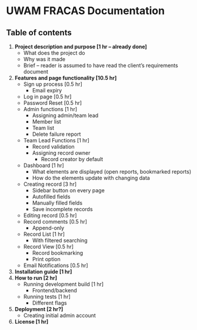 # UWAM FRACAS Documentation

## Table of contents
1. <b> Project description and purpose [1 hr – already done] </b>
    * What does the project do
    * Why was it made
    * Brief – reader is assumed to have read the client’s requirements document
2. <b> Features and page functionality [10.5 hr] </b>
    * Sign up process [0.5 hr]
        * Email expiry
    * Log in page [0.5 hr]
    * Password Reset [0.5 hr]
    * Admin functions [1 hr]
        * Assigning admin/team lead
        * Member list
        * Team list
        * Delete failure report
    * Team Lead Functions [1 hr]
        * Record validation
        * Assigning record owner
            * Record creator by default
    * Dashboard [1 hr]
        * What elements are displayed (open reports, bookmarked reports)
        * How do the elements update with changing data
    * Creating record [3 hr]
        * Sidebar button on every page
        * Autofilled fields
        * Manually filled fields
        * Save incomplete records
    * Editing record [0.5 hr]
    * Record comments [0.5 hr]
        * Append-only
    * Record List [1 hr]
        * With filtered searching
    * Record View [0.5 hr]
        * Record bookmarking
        * Print option
    * Email Notifications [0.5 hr]
3. <b> Installation guide [1 hr] </b>
4. <b> How to run [2 hr] </b>
    * Running development build [1 hr] 
        * Frontend/backend
    * Running tests [1 hr]
        * Different flags
5. <b> Deployment [2 hr?] </b>
    * Creating initial admin account
6. <b> License [1 hr] </b>
